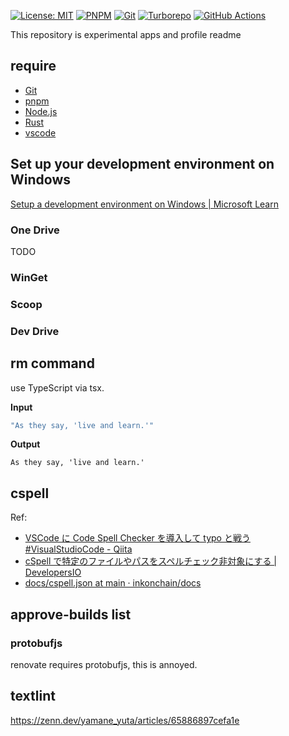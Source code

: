 [![License: MIT](https://img.shields.io/badge/License-MIT-yellow.svg)](https://opensource.org/licenses/MIT)
[![PNPM](https://img.shields.io/badge/pnpm-%234a4a4a.svg?style=for-the-badge&logo=pnpm&logoColor=f69220)](https://pnpm.io/)
[![Git](https://img.shields.io/badge/git-%23F05033.svg?style=for-the-badge&logo=git&logoColor=white)](https://git-scm.com/)
[![Turborepo](https://img.shields.io/badge/Turborepo-EF4444.svg?style=for-the-badge&logo=Turborepo&logoColor=white)](https://turbo.build/repo)
[![GitHub Actions](https://img.shields.io/badge/github%20actions-%232671E5.svg?style=for-the-badge&logo=githubactions&logoColor=white)](https://github.com/casaub0n/casaub0n/actions)

This repository is experimental apps and profile readme

## require

- [Git](https://git-scm.com/)
- [pnpm](https://pnpm.io/)
- [Node.js](https://nodejs.org/ja)
- [Rust](https://www.rust-lang.org/)
- [vscode](https://code.visualstudio.com/)

## Set up your development environment on Windows

[Setup a development environment on Windows | Microsoft Learn](https://learn.microsoft.com/en-us/windows/dev-environment/)

### One Drive

TODO

### WinGet

### Scoop

### Dev Drive

## rm command
use TypeScript via tsx.

**Input**

```powershell
"As they say, 'live and learn.'"
```

**Output**

```terminal
As they say, 'live and learn.'
```

## cspell

Ref:

- [VSCode に Code Spell Checker を導入して typo と戦う #VisualStudioCode - Qiita](https://qiita.com/diescake/items/98c5a099e85775cd917d)
- [cSpell で特定のファイルやパスをスペルチェック非対象にする | DevelopersIO](https://dev.classmethod.jp/articles/excluding-specific-files-and-paths-from-spell-check-with-cspell/)
- [docs/cspell.json at main · inkonchain/docs](https://github.com/inkonchain/docs/blob/main/cspell.json)

## approve-builds list

### protobufjs

renovate requires protobufjs, this is annoyed.

## textlint

https://zenn.dev/yamane_yuta/articles/65886897cefa1e
